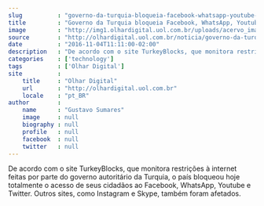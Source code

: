```yaml
---
slug          : "governo-da-turquia-bloqueia-facebook-whatsapp-youtube-e-twitter"
title         : "Governo da Turquia bloqueia Facebook, WhatsApp, Youtube e Twitter"
image         : "http://img1.olhardigital.uol.com.br/uploads/acervo_imagens/2016/11/20161104113629_660_420.jpg"
source        : "http://olhardigital.uol.com.br/noticia/governo-da-turquia-bloqueia-facebook-whatsapp-youtube-e-twitter/63647"
date          : "2016-11-04T11:11:00-02:00"
description   : "De acordo com o site TurkeyBlocks, que monitora restrições à internet feitas por parte do governo autoritário da Turquia, o país bloqueou hoje totalmente o acesso de seus cidadãos ao Facebook, WhatsApp, Youtube e Twitter. Outros sites, como Instagram e Skype, também foram afetados."
categories    : ['technology']
tags          : ['Olhar Digital']
site          :
    title     : "Olhar Digital"
    url       : "http://olhardigital.uol.com.br"
    locale    : "pt_BR"
author        :
    name      : "Gustavo Sumares"
    image     : null
    biography : null
    profile   : null
    facebook  : null
    twitter   : null
---
```


De acordo com o site TurkeyBlocks, que monitora restrições à internet feitas por parte do governo autoritário da Turquia, o país bloqueou hoje totalmente o acesso de seus cidadãos ao Facebook, WhatsApp, Youtube e Twitter. Outros sites, como Instagram e Skype, também foram afetados.
